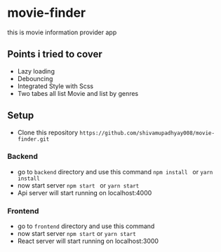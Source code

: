 # movie-finder

this is movie information provider app

## Points i tried to cover

- Lazy loading
- Debouncing
- Integrated Style with Scss
- Two tabes all list Movie and list by genres

## Setup
- Clone this repository `https://github.com/shivamupadhyay008/movie-finder.git`

### Backend

- go to `backend` directory and use this command
  `npm install ` or `yarn install`
- now start server `npm start ` or `yarn start`
- Api server will start running on localhost:4000

### Frontend

- go to  `frontend`  directory and use this command
- now start server ` npm start ` or `yarn start`
- React server will start running on localhost:3000
